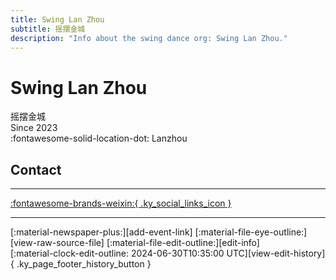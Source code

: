```yaml
---
title: Swing Lan Zhou
subtitle: 摇摆金城
description: "Info about the swing dance org: Swing Lan Zhou."
---
```


# Swing Lan Zhou

摇摆金城  
Since 2023  
:fontawesome-solid-location-dot: Lanzhou  


## Contact


---

 [:fontawesome-brands-weixin:{ .ky_social_links_icon }](# "swinglanzhou摇摆金城")

---

<div class="ky_page_footer" markdown>
<div class="ky_page_footer_trailing" markdown="span">
[:material-newspaper-plus:][add-event-link]
[:material-file-eye-outline:][view-raw-source-file]
[:material-file-edit-outline:][edit-info]
</div>
<div class="ky_page_footer_leading" markdown="span">
[:material-clock-edit-outline: 2024-06-30T10:35:00 UTC][view-edit-history]{ .ky_page_footer_history_button }
</div>
</div>

[add-event-link]: https://github.com/swingdance/events/issues/new?assignees=&labels=add+event&projects=&template=02-add_entity.yml&title=%5Bzh_CN%5D%20Add%20Event%3A%20%3CName%3E&region=zh_CN&province=Gansu&city=Lanzhou&org_id=swing-lan-zhou "Add Event"
[view-raw-source-file]: https://github.com/swingdance/orgs/blob/main/zh_CN/swing-lan-zhou.json "View Raw Source File"
[edit-info]: https://github.com/swingdance/orgs/issues/new?assignees=&labels=update+org&projects=&template=03-update_entity.yml&title=%5Bzh_CN%5D%20Update%20Org%3A%20Swing%20Lan%20Zhou&region=zh_CN&id=swing-lan-zhou&name=Swing%20Lan%20Zhou "Edit Info"

[view-edit-history]: https://github.com/swingdance/orgs/commits/main/zh_CN/swing-lan-zhou.json "View Edit History"

